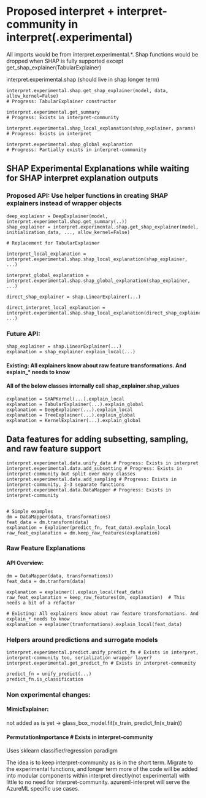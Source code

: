 # Proposed interpret + interpret-community in interpret(.experimental)

All imports would be from interpret.experimental.*. Shap functions would be dropped when SHAP is fully supported except get_shap_explainer(TabularExplainer)

interpret.experimental.shap (should live in shap longer term)

``` code-block:: python
interpret.experimental.shap.get_shap_explainer(model, data, allow_kernel=False)
# Progress: TabularExplainer constructor

interpret.experimental.get_summary
# Progress: Exists in interpret-community

interpret.experimental.shap_local_explanation(shap_explainer, params)
# Progress: Exists in interpret

interpret.experimental.shap_global_explanation
# Progress: Partially exists in interpret-community
```

## SHAP Experimental Explanations while waiting for SHAP interpret explanation outputs

###  Proposed API: Use helper functions in creating SHAP explainers instead of wrapper objects

``` code-block:: python
deep_explaienr = DeepExplainer(model, interpret.experimental.shap.get_summary(..))
shap_explainer = interpret.experimental.shap.get_shap_explainer(model, initialization_data, ..., allow_kernel=False)

# Replacement for TabularExplainer

interpret_local_explanation = interpret.experimental.shap.shap_local_explanation(shap_explainer, ...)

interpret_global_explanation = interpret.experimental.shap.shap_global_explanation(shap_explainer, ...)

direct_shap_explainer = shap.LinearExplainer(...)

direct_interpret_local_explanation = interpret.experimental.shap.shap_local_explanation(direct_shap_explainer, ...)
```


### Future API:
``` code-block:: python
shap_explainer = shap.LinearExplainer(...)
explanation = shap_explainer.explain_local(...)
```


#### Existing: All explainers know about raw feature transformations. And explain_* needs to know
#### All of the below classes internally call shap_explainer.shap_values
``` code-block:: python
explanation = SHAPKernel(...).explain_local
explanation = TabularExplainer(...).explain_global
explanation = DeepExplainer(...).explain_local
explanation = TreeExplainer(...).explain_global
explanation = KernelExplainer(...).explain_global
```


## Data features for adding subsetting, sampling, and raw feature support

``` code-block:: python
interpret.experimental.data.unify_data # Progress: Exists in interpret
interpret.experimental.data.add_subsetting # Progress: Exists in interpret-community but split over many classes
interpret.experimental.data.add_sampling # Progress: Exists in interpret-community, 2-3 separate functions
interpret.experimental.data.DataMapper # Progress: Exists in interpret-community


# Simple examples
dm = DataMapper(data, transformations)
feat_data = dm.transform(data)
explanation = Explainer(predict_fn, feat_data).explain_local
raw_feat_explanation = dm.keep_raw_features(explanation)
```


### Raw Feature Explanations

#### API Overview:
``` code-block:: python
dm = DataMapper(data, transformations))
feat_data = dm.tranform(data)

explanation = explainer().explain_local(feat_data)
raw_feat_explanation = keep_raw_features(dm, explanation)  # This needs a bit of a refactor

# Existing: All explainers know about raw feature transformations. And explain_* needs to know
explanation = explainer(tranformations).explain_local(feat_data)
```



### Helpers around predictions and surrogate models
``` code-block::python
interpret.experimental.predict.unify_predict_fn # Exists in interpret, interpret-community too, serialization wrapper layer?
interpret.experimental.get_predict_fn # Exists in interpret-community

predict_fn = unify_predict(...)
predict_fn.is_classification
```

### Non experimental changes:
#### MimicExplainer:
not added as is yet -> glass_box_model.fit(x_train, predict_fn(x_train))

#### PermutationImportance # Exists in interpret-community
Uses sklearn classifier/regression paradigm

The idea is to keep interpret-community as is in the short term. Migrate to the experimental functions, and longer term more of the code will be added into modular components within interpret directly(not experimental) with little to no need for interpret-community. azureml-interpret will serve the AzureML specific use cases.
